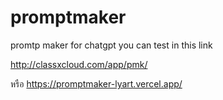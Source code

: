 # promptmaker
promtp maker for chatgpt
you can test in this link 

http://classxcloud.com/app/pmk/

หรือ 
https://promptmaker-lyart.vercel.app/

